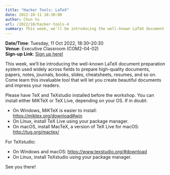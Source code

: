 ```yaml
---
title: "Hacker Tools: LaTeX"
date: 2022-10-11 18:30:00
author: Chun Yu
url: /2022/10/hacker-tools-4
summary: This week, we'll be introducing the well-known LaTeX document preparation system.
---
```


**Date/Time**: Tuesday, 11 Oct 2022, 18:30&ndash;20:30<br />
**Venue**: Executive Classroom (COM2-04-02)<br />
**Sign-up Link**: [Sign up here!](https://forms.gle/umBPYiBdMXFBhVTE6)<br />

This week, we’ll be introducing the well-known LaTeX document preparation system used widely across fields to prepare high-quality documents, papers, notes, journals, books, slides, cheatsheets, resumes, and so on. Come learn this invaluable tool that will let you create beautiful documents and impress your readers.

Please have TeX and TeXstudio installed before the workshop. You can install either MiKTeX or TeX Live, depending on your OS. If in doubt:

- On Windows, MiKTeX is easier to install: https://miktex.org/download#win
- On Linux, install TeX Live using your package manager.
- On macOS, install MacTeX, a version of TeX Live for macOS: http://tug.org/mactex/

For TeXstudio:

- On Windows and macOS: https://www.texstudio.org/#download
- On Linux, install TeXstudio using your package manager.

See you there!
